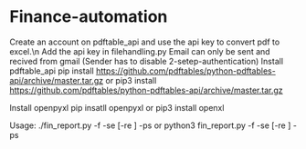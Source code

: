 # Finance-automation

Create an account on pdftable_api and use the api key to convert pdf to excel.\n 
Add the api key in filehandling.py
Email can only be sent and recived from gmail (Sender has to disable 2-setep-authentication)
Install pdftable_api
pip install https://github.com/pdftables/python-pdftables-api/archive/master.tar.gz
or
pip3 install https://github.com/pdftables/python-pdftables-api/archive/master.tar.gz

Install openpyxl
pip insatll openpyxl
or
pip3 install openxl


Usage:
./fin_report.py -f <file address> -se <sender email address> [-re <reciever email address>] -ps <senders password> 
  or 
  python3 fin_report.py -f <file address> -se <sender email address> [-re <reciever email address>] -ps <senders password>
